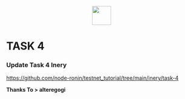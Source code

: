 <p style="font-size:14px" align="right">

<p align="center">
  <img height="50" height="auto" src="https://user-images.githubusercontent.com/38981255/184088981-3f7376ae-7039-4915-98f5-16c3637ccea3.PNG">
</p>

# TASK 4

### Update Task 4 Inery 

https://github.com/node-ronin/testnet_tutorial/tree/main/inery/task-4

**Thanks To > alteregogi**
